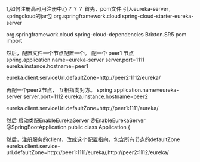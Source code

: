 1,如何注册高可用注册中心？？？
首先，pom文件 引入eureka-server， springcloud的jar包
<dependency>
			<groupId>org.springframework.cloud</groupId>
			<artifactId>spring-cloud-starter-eureka-server</artifactId>
		</dependency>
		
<dependencyManagement>
		<dependencies>
			<dependency>
				<groupId>org.springframework.cloud</groupId>
				<artifactId>spring-cloud-dependencies</artifactId>
				<version>Brixton.SR5</version>
				<type>pom</type>
				<scope>import</scope>
			</dependency>
		</dependencies>
	</dependencyManagement>
	
	
然后，配置文件一个节点配置一个。
配一个 peer1 节点
spring.application.name=eureka-server
server.port=1111
eureka.instance.hostname=peer1

eureka.client.serviceUrl.defaultZone=http://peer2:1112/eureka/

再配一个peer2节点， 互相指向对方。
spring.application.name=eureka-server
server.port=1112
eureka.instance.hostname=peer2

eureka.client.serviceUrl.defaultZone=http://peer1:1111/eureka/

然后 启动类配EnableEurekaServer
@EnableEurekaServer
@SpringBootApplication
public class Application {


然后，注册服务的client，改成这个配置指向，包含所有节点的defaultZone
eureka.client.service-url.defaultZone=http://peer1:1111/eureka/,http://peer2:1112/eureka/